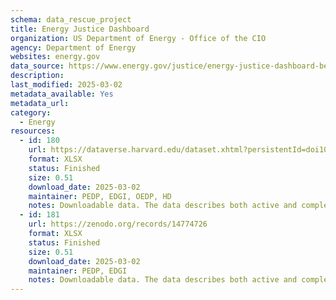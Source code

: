 ```yaml
---
schema: data_rescue_project 
title: Energy Justice Dashboard
organization: US Department of Energy - Office of the CIO
agency: Department of Energy
websites: energy.gov
data_source: https://www.energy.gov/justice/energy-justice-dashboard-beta
description: 
last_modified: 2025-03-02
metadata_available: Yes
metadata_url: 
category:
  - Energy 
resources:
  - id: 180
    url: https://dataverse.harvard.edu/dataset.xhtml?persistentId=doi10.7910/DVN/MWAKOZ
    format: XLSX
    status: Finished
    size: 0.51
    download_date: 2025-03-02
    maintainer: PEDP, EDGI, OEDP, HD
    notes: Downloadable data. The data describes both active and completed contracts with US primary places of performance that were awarded as early as FY19. This data is subject to change and is for general informational purposes only.
  - id: 181
    url: https://zenodo.org/records/14774726
    format: XLSX
    status: Finished
    size: 0.51
    download_date: 2025-03-02
    maintainer: PEDP, EDGI
    notes: Downloadable data. The data describes both active and completed contracts with US primary places of performance that were awarded as early as FY19. This data is subject to change and is for general informational purposes only.
---
```

